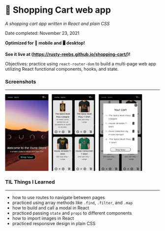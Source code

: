 # 🛒 Shopping Cart web app

*A shopping cart app written in React and plain CSS*

Date completed:  November 23, 2021  

**Optimized for 📱 mobile and 🖥 desktop!**  

**See it live at (https://rusty-reebs.github.io/shopping-cart/)!**  

Objectives: practice using `react-router-dom` to build a multi-page web app utilizing React functional components, hooks, and state.

### Screenshots
-----

<img src="./screenshots/dune-home.jpg" height="250px">&nbsp;&nbsp;&nbsp;<img src="./screenshots/dune-store.jpg" height="250px">&nbsp;&nbsp;&nbsp;<img src="./screenshots/dune-checkout.jpg" height="250px">  

### TIL Things I Learned
-----

- how to use routes to navigate between pages
- practiced using array methods like `.find`, `.filter`, and `.map`
- how to build and call a modal in React
- practiced passing `state` and `props` to different components
- how to import images in React
- practiced responsive design in plain CSS
